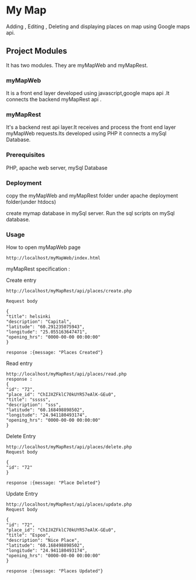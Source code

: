 # My Map

Adding , Editing , Deleting and displaying places on map using Google maps api.

## Project Modules

It has two modules. They are myMapWeb and myMapRest.

### myMapWeb
It is a front end layer developed using javascript,google maps api .It connects the backend myMapRest api .

### myMapRest
It's a backend rest api layer.It receives and process the front end layer myMapWeb requests.Its developed using PHP it connects a mySql Database.

### Prerequisites

PHP, apache web server, mySql Database

### Deployment

copy the myMapWeb and myMapRest folder under apache deployment folder(under htdocs)

create mymap database in mySql server.
Run the sql scripts on mySql database.

### Usage
How to open myMapWeb page 

```
http://localhost/myMapWeb/index.html
```

myMapRest specification :

Create entry 

```
http://localhost/myMapRest/api/places/create.php

Request body

{
"title": helsinki
"description": "Capital",
"latitude": "60.291235075943",
"longitude": "25.055163647471",
"opening_hrs": "0000-00-00 00:00:00"
}

response :{message: "Places Created"}
```

Read entry 

```
http://localhost/myMapRest/api/places/read.php
response :
{
"id": "72",
"place_id": "ChIJXZFklC70kUYR57eAlK-GEu0",
"title": "sssss",
"description": "sss",
"latitude": "60.168498898502",
"longitude": "24.941180493174",
"opening_hrs": "0000-00-00 00:00:00"
}
```

Delete Entry
```
http://localhost/myMapRest/api/places/delete.php
Request body

{
"id": "72"
}

response :{message: "Place Deleted"}
```

Update Entry
```
http://localhost/myMapRest/api/places/update.php
Request body

{
"id": "72",
"place_id": "ChIJXZFklC70kUYR57eAlK-GEu0",
"title": "Espoo",
"description": "Nice Place",
"latitude": "60.168498898502",
"longitude": "24.941180493174",
"opening_hrs": "0000-00-00 00:00:00"
}

response :{message: "Places Updated"}
```

